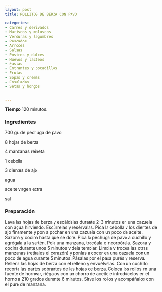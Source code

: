 ```yaml
---
layout: post
title: ROLLITOS DE BERZA CON PAVO

categories:
- Carnes y derivados
- Mariscos y moluscos
- Verduras y legumbres
- Pescados
- Arroces
- Salsas
- Postres y dulces
- Huevos y lacteos
- Pastas
- Entrantes y bocadillos
- Frutas
- Sopas y cremas
- Ensaladas
- Setas y hongos
 

---
```


<b>Tiempo</b> 120 minutos.

<h3>Ingredientes</h3>

700 gr. de pechuga de pavo

8 hojas de berza

4 manzanas reineta

1 cebolla

3 dientes de ajo

agua

aceite virgen extra

sal

<h3>Preparación</h3>

Lava las hojas de berza y escáldalas durante 2-3 minutos en una cazuela con agua hirviendo. Escúrrelas y resérvalas. Pica la cebolla y los dientes de ajo finamente y pon a pochar en una cazuela con un poco de aceite. Sazona y cocina hasta que se dore. Pica la pechuga de pavo a cuchillo y agrégala a la sartén. Pela una manzana, trocéala e incorpórala. Sazona y cocina durante unos 5 minutos y deja templar. Limpia y trocea las otras manzanas (retírales el corazón) y ponlas a cocer en una cazuela con un poco de agua durante 5 minutos. Pásalas por el pasa purés y reserva. Rellena las hojas de berza con el relleno y envuélvelas. Con un cuchillo recorta las partes sobrantes de las hojas de berza. Coloca los rollos en una fuente de hornear, riégalos con un chorro de aceite e introdúcelos en el horno a 210 grados durante 6 minutos. Sirve los rollos y acompáñalos con el puré de manzana.

